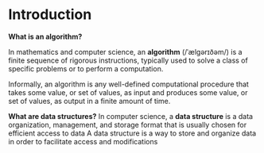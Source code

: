 # Introduction

**What is an algorithm?**

In mathematics and computer science, an **algorithm** (/ˈælɡərɪðəm/) is a finite sequence of rigorous instructions, typically used to solve a class of specific problems or to perform a computation.

Informally, an algorithm is any well-defined computational procedure that takes some value, or set of values, as input and produces some value, or set of values, as output in a finite amount of time.

**What are data structures?**
In computer science, a **data structure** is a data organization, management, and storage format that is usually chosen for efficient access to data
A data structure is a way to store and organize data in order to facilitate access and modifications
